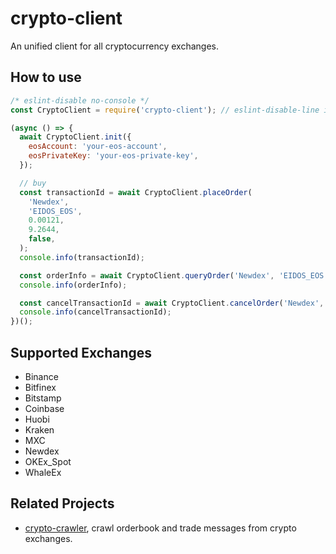 # crypto-client

An unified client for all cryptocurrency exchanges.

## How to use

```javascript
/* eslint-disable no-console */
const CryptoClient = require('crypto-client'); // eslint-disable-line import/no-unresolved

(async () => {
  await CryptoClient.init({
    eosAccount: 'your-eos-account',
    eosPrivateKey: 'your-eos-private-key',
  });

  // buy
  const transactionId = await CryptoClient.placeOrder(
    'Newdex',
    'EIDOS_EOS',
    0.00121,
    9.2644,
    false,
  );
  console.info(transactionId);

  const orderInfo = await CryptoClient.queryOrder('Newdex', 'EIDOS_EOS', transactionId);
  console.info(orderInfo);

  const cancelTransactionId = await CryptoClient.cancelOrder('Newdex', 'EIDOS_EOS', transactionId);
  console.info(cancelTransactionId);
})();
```

## Supported Exchanges

- Binance
- Bitfinex
- Bitstamp
- Coinbase
- Huobi
- Kraken
- MXC
- Newdex
- OKEx_Spot
- WhaleEx

## Related Projects

- [crypto-crawler](https://www.npmjs.com/package/crypto-crawler), crawl orderbook and trade messages from crypto exchanges.

